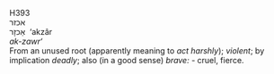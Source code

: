 H393  
אכזר  
אַכזָר ‎ ‘akzâr  
*ak-zawr‘*  
From an unused root (apparently meaning to *act* *harshly*); *violent*;
by implication *deadly*; also (in a good sense) *brave: -* cruel,
fierce.  
